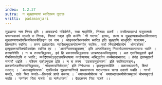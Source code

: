 ```yaml
---
index:  1.2.37
sutra:  न सुब्रह्मण्यायां स्वरितस्य तूदात्तः
vritti:  padamanjari
---
```


	सुब्रह्मण्या नाम निगद इति । अपादबन्धे गदिर्वर्त्तते, यथा गद्यमिति, निशब्दः प्रकर्षे । उच्चैरपादबन्धं यजुरात्मकं यन्मन्त्रवाक्यं पठ्यते स निगदः, नितरां गद्यत इति कर्मणि `नौ गदनद` इत्यप्, तस्य च सुब्रह्णण्याशब्दोपलक्षितत्वात् सुब्रह्मण्याशब्दोपरित्यक्तिस्त्रीलिङ्ग एव नाम । ओङ्कारस्तित्स्वरेण स्वरित इति सुब्रह्मणि साधुरिति यत्प्रत्ययः, तित्स्वरेण स्वरितः । तस्य टाबेकादेशः स्वरितानुदात्तयोरान्तर्यात् स्वरितः, ततो निपातेर्नौशब्देन `ओमाङोश्च` इत्युदात्तस्वरितयोरेकादेशः स्वरित एव । `आमन्त्रितमाद्युदात्तम्` इति आष्टमिकस्तु निघातोऽसमानवाक्यत्वान्न भवति । तस्यानेनेति । न च तस्यासिद्धत्वम्, इदं हि प्रकरणमसिद्धकाण़्ड उत्क्रष्टडव्यमित्युक्तम् । अत एवास्मिन्नुदात्ते कृते शेषनिघातोऽपि न भवति; यथोद्देशपक्षेऽनुदात्तपरिभाषायां कर्त्तव्यायाम् असिद्धत्वेन वर्ज्यमानाभावात् । तेनेह द्वावप्युदात्तौ सम्पन्नौ थइति । पश्चिम एकोऽनुदात्त इति । न च तस्य `उदत्तादनुदात्तस्य` इति स्वरितप्रसङ्गः; प्रकरणोतकर्षेणस्यासिद्धत्वाद्, `नोदात्तस्वरितोदयम्` इति निषेधाच्च । द्वावनुदात्ताविति । वकारच्छकारौ, शिष्टं स्पष्टम् । `असावमुष्येत्यन्तः` एतस्मिन्नेव सुब्रह्मण्यानिगदे प्रथमान्तस्य षष्ठ्यन्तस्य चान्त उदात्तो भवति । गार्ग्यो यजते, दाक्षेः पिता यजते--तित्स्वरे प्राप्ते वचनम् । `स्यान्तस्योपोत्तमं च` स्यशब्दान्तस्योपोत्तममुत्तमं चोभयमुदात्तं भवति । गार्ग्यस्य पिता यजते `वा नामेधयस्य` । देवदत्तस्य पिता यजते ।।

